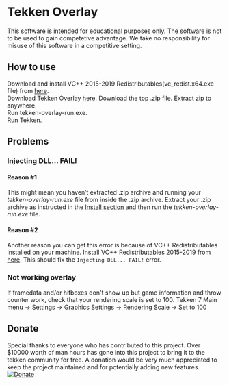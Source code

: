 Tekken Overlay
==============

This software is intended for educational purposes only. The software is not to
be used to gain competetive advantage. We take no responsibility for misuse of
this software in a competitive setting.

How to use
-------

Download and install VC++ 2015-2019 Redistributables(vc_redist.x64.exe file) from [here](https://support.microsoft.com/en-us/help/2977003/the-latest-supported-visual-c-downloads).  
Download Tekken Overlay
[here​​​](https://github.com/TekkenOverlay/TekkenOverlay/releases/latest).
Download the top .zip file.
Extract zip to anywhere.  
Run tekken-overlay-run.exe.  
Run Tekken.

Problems
--------

### Injecting DLL... FAIL!

#### Reason #1

This might mean you haven’t extracted .zip archive and running your *tekken-overlay-run.exe* file
from inside the .zip archive. Extract your .zip archive as instructed in the
[Install section](https://github.com/TekkenOverlay/TekkenOverlay#install) and
then run the *tekken-overlay-run.exe* file.

#### Reason #2

Another reason you can get this error is because of VC++ Redistributables installed on your machine. Install VC++ Redistributables 2015-2019 from [here](https://support.microsoft.com/en-us/help/2977003/the-latest-supported-visual-c-downloads). This should fix the `Injecting DLL... FAIL!` error.

### Not working overlay

If framedata and/or hitboxes don't show up but game information and throw counter work, check that your rendering scale is set to 100.
Tekken 7 Main menu -> Settings -> Graphics Settings -> Rendering Scale -> Set to 100

Donate
------

Special thanks to everyone who has contributed to this project. Over \$10000
worth of man hours has gone into this project to bring it to the tekken
community for free. A donation would be very much appreciated to keep the
project maintained and for potentially adding new features.  
[![Donate](https://img.shields.io/badge/Donate-PayPal-green.svg)](https://www.paypal.com/cgi-bin/webscr?cmd=_donations&business=tekkenoverlay%40gmail.com&currency_code=EUR)
